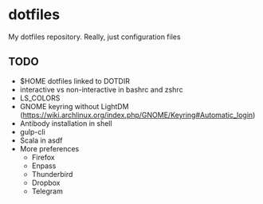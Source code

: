 # dotfiles
My dotfiles repository. Really, just configuration files

## TODO
- $HOME dotfiles linked to DOTDIR
- interactive vs non-interactive in bashrc and zshrc
- LS_COLORS
- GNOME keyring without LightDM
  (https://wiki.archlinux.org/index.php/GNOME/Keyring#Automatic_login)
- Antibody installation in shell
- gulp-cli
- Scala in asdf
- More preferences
  + Firefox
  + Enpass
  + Thunderbird
  + Dropbox
  + Telegram
